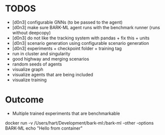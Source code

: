# TODOS
- [d0n3] configurable GNNs (to be passed to the agent)
- [d0n3] make sure BARK-ML agent runs with the benchmark runner (runs without deepcopy)
- [d0n3] do not like the tracking system with pandas + fix this + units
- [d0n3] scenario generation using configurable scenario generation
- [d0n3] experiments + checkpoint folder + training tag
- run in cluster and singularity
- good highway and merging scenarios
- random seeds of agents
- visualize graph
- visualize agents that are being included
- visualize training

# Outcome
- Multiple trained experiments that are benchmarkable


docker run -v /Users/hart/Development/bark-ml:/bark-ml -other -options BARK-ML echo "Hello from container"